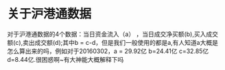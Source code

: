 # 关于沪港通数据

对于沪港通数据的4个数据：当日资金流入（a） ，当日成交净买额(b),买入成交额(c),卖出成交额(d);其中b = c-d，但是我们一般使用的都是a,有人知道a大概是怎么算出来的吗，例如对于20160302，a = 29.92亿		b=24.41亿	c=32.85亿	d=8.44亿.很困惑啊~有大神能大概解释下吗